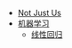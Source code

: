 * [Not Just Us](/README.md)
* [机器学习](/machine-learning/)
  * [线性回归](/machine-learning/linear-regression.md)